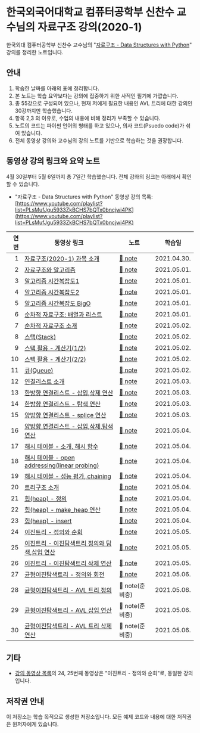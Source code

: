# 한국외국어대학교 컴퓨터공학부 신찬수 교수님의 자료구조 강의(2020-1)

한국외대 컴퓨터공학부 신찬수 교수님의 "[자료구조 - Data Structures with Python](https://www.youtube.com/playlist?list=PLsMufJgu5933ZkBCHS7bQTx0bncjwi4PK)" 강의를 정리한 노트입니다.

## 안내

1. 학습한 날짜를 아래의 표에 정리합니다.
2. 본 노트는 학습 요약보다는 강의에 집중하기 위한 사적인 필기에 가깝습니다.
3. 총 55강으로 구성되어 있으나, 현재 저에게 필요한 내용인 AVL 트리에 대한 강의인 30강까지만 학습했습니다.
4. 항목 2,3 의 이유로, 수업의 내용에 비해 정리가 부족할 수 있습니다.
5. 노트의 코드는 파이썬 언어의 형태를 하고 있으나, 의사 코드(Psuedo code)가 섞여 있습니다.
6. 전체 동영상 강의와 교수님의 강의 노트를 기반으로 학습하는 것을 권장합니다.

## 동영상 강의 링크와 요약 노트

4월 30일부터 5월 6일까지 총 7일간 학습했습니다. 전체 강좌의 링크는 아래에서 확인할 수 있습니다.

- "자료구조 - Data Structures with Python" 동영상 강의 목록: [https://www.youtube.com/playlist?list=PLsMufJgu5933ZkBCHS7bQTx0bncjwi4PK](https://www.youtube.com/playlist?list=PLsMufJgu5933ZkBCHS7bQTx0bncjwi4PK)

| 연번 | 동영상 링크                         | 노트        | 학습일        |
| -: | --------------------------------- | ----------- | ----------- |
|  1 | [자료구조(2020-1) 과목 소개](https://youtube.com/watch?v=PIidtIBCjEg)                    | [:memo: note](./notes/lecture01-intro.md) | 2021.04.30. |
|  2 | [자료구조와 알고리즘](https://youtube.com/watch?v=M2mcJvmYpWY)                            | [:memo: note](./notes/lecture02-data-structure-and-algorithm.md) | 2021.05.01. |
|  3 | [알고리즘 시간복잡도1](https://youtube.com/watch?v=jgWyu83DfO0)                           | [:memo: note](./notes/lecture03-algorithm-complexity01.md) | 2021.05.01. |
|  4 | [알고리즘 시간복잡도2](https://youtube.com/watch?v=ysn9dLDNLEU)                           | [:memo: note](./notes/lecture04-algorithm-complexity02.md) | 2021.05.01. |
|  5 | [알고리즘 시간복잡도 BigO](https://youtube.com/watch?v=0xGJx6qsNCY)                       | [:memo: note](./notes/lecture05-algorithm-complexity03.md) | 2021.05.01. |
|  6 | [순차적 자료구조: 배열과 리스트](https://youtube.com/watch?v=Lqd8o7vL2Z8)                   | [:memo: note](./notes/lecture06-sequential-array-list.md) | 2021.05.01. |
|  7 | [순차적 자료구조 소개](https://youtube.com/watch?v=buJBlTsWlW0)                           | [:memo: note](./notes/lecture07-sequential-data-structures.md) | 2021.05.02. |
|  8 | [스택(Stack)](https://youtube.com/watch?v=OzFXiukhv8o)                               | [:memo: note](./notes/lecture08-stack.md) | 2021.05.02. |
|  9 | [스택 활용 - 계산기(1/2)](https://youtube.com/watch?v=G9ujrSGEB4A)                      | [:memo: note](./notes/lecture09-stack-calculator01.md) | 2021.05.02. |
| 10 | [스택 활용 - 계산기(2/2)](https://youtube.com/watch?v=MYk4autDAJ0)                      | [:memo: note](./notes/lecture10-stack-calculator02.md) | 2021.05.02. |
| 11 | [큐(Queue)](https://youtube.com/watch?v=nqCNk_DmPio)                                 | [:memo: note](./notes/lecture11-queue.md) | 2021.05.02. |
| 12 | [연결리스트 소개](https://youtube.com/watch?v=sMpsvA5O0xU)                               | [:memo: note](./notes/lecture12-linked-list.md) | 2021.05.03. |
| 13 | [한방향 연결리스트 - 삽입,삭제 연산](https://youtube.com/watch?v=kGZoEShMcSQ)                | [:memo: note](./notes/lecture13-singly-linked-list01.md) | 2021.05.03. |
| 14 | [한방향 연결리스트 - 탐색 연산](https://youtube.com/watch?v=aCHwXmpuAkY)                    | [:memo: note](./notes/lecture14-singly-linked-list02.md) | 2021.05.03. |
| 15 | [양방향 연결리스트 - splice 연산](https://youtube.com/watch?v=nQhzNRmnmt8)                 | [:memo: note](./notes/lecture15-doubly-linked-list01.md) | 2021.05.03. |
| 16 | [양방향 연결리스트 - 삽입,삭제,탐색 연산](https://youtube.com/watch?v=zWrFVf9_YTQ)            | [:memo: note](./notes/lecture16-doubly-linked-list02.md) | 2021.05.04. |
| 17 | [해시 테이블 - 소개, 해시 함수](https://youtube.com/watch?v=Bzmepm6pYQI)                   | [:memo: note](./notes/lecture17-hash01.md) | 2021.05.04. |
| 18 | [해시 테이블 - open addressing(linear probing)](https://youtube.com/watch?v=Bj4pd9rJp5c)| [:memo: note](./notes/lecture18-hash02.md) | 2021.05.04. |
| 19 | [해시 테이블 - 성능 평가, chaining](https://youtube.com/watch?v=ghjWopXXUeA)              | [:memo: note](./notes/lecture19-hash03.md) | 2021.05.04. |
| 20 | [트리구조 소개](https://youtube.com/watch?v=w-1w4ood7Bc)                                | [:memo: note](./notes/lecture20-tree.md) | 2021.05.04. |
| 21 | [힙(heap) - 정의](https://youtube.com/watch?v=8XnPN6IB22Y)                             | [:memo: note](./notes/lecture21-heap01.md) | 2021.05.04. |
| 22 | [힙(heap) - make_heap 연산](https://youtube.com/watch?v=6VMSTOdHRfI)                   | [:memo: note](./notes/lecture22-heap02.md) | 2021.05.04. |
| 23 | [힙(heap) - insert](https://youtube.com/watch?v=gVRDc5NRjjw)                          | [:memo: note](./notes/lecture23-heap03.md) | 2021.05.04. |
| 24 | [이진트리 - 정의와 순회](https://youtube.com/watch?v=HDjqrmmpFdU)                         | [:memo: note](./notes/lecture24-binary-tree.md) | 2021.05.05. |
| 25 | [이진트리 - 이진탐색트리 정의와 탐색,삽입 연산](https://youtube.com/watch?v=Bhprzw_1kb0)       | [:memo: note](./notes/lecture25-binary-search-tree01.md) | 2021.05.05. |
| 26 | [이진트리 - 이진탐색트리 삭제 연산](https://youtube.com/watch?v=VVhmgQIJCu8)                 | [:memo: note](./notes/lecture26-binary-search-tree02.md) | 2021.05.05. |
| 27 | [균형이진탐색트리 - 정의와 회전](https://youtube.com/watch?v=Kuw0f3-E-Hw)                    | [:memo: note](./notes/lecture27-balanced-binary-search-tree01.md) | 2021.05.06. |
| 28 | [균형이진탐색트리 - AVL 트리 정의](https://youtube.com/watch?v=dHHjrl6m5CE)                 | :memo: note(준비중) | 2021.05.06. |
| 29 | [균형이진탐색트리 - AVL 삽입 연산](https://youtube.com/watch?v=KkgN2xAzmG8)                 | :memo: note(준비중) | 2021.05.06. |
| 30 | [균형이진탐색트리 - AVL 트리 삭제 연산](https://youtube.com/watch?v=W3uPlSCzAZM)             | :memo: note(준비중) | 2021.05.06. |

## 기타

- [강의 동영상 목록](https://www.youtube.com/playlist?list=PLsMufJgu5933ZkBCHS7bQTx0bncjwi4PK)의 24, 25번째 동영상은 "이진트리 - 정의와 순회"로, 동일한 강의입니다.

## 저작권 안내

이 저장소는 학습 목적으로 생성한 저장소입니다. 모든 예제 코드와 내용에 대한 저작권은 원저자에게 있습니다.
